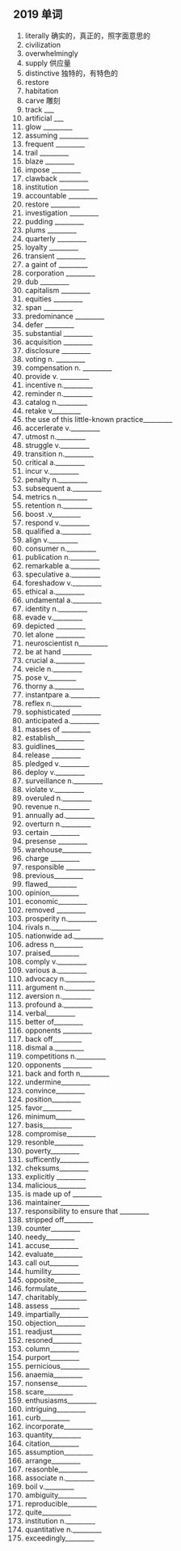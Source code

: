 ## 2019 单词
1. literally 确实的，真正的，照字面意思的  
2. civilization  
3. overwhelmingly  
4. supply 供应量  
5. distinctive 独特的，有特色的  
6. restore  
7. habitation  
8. carve 雕刻  
9. track   ___
10. artificial  ___
11. glow  _________
12. assuming  _________
13. frequent  _________
14. trail  _________
15. blaze  _________
16. impose  _________
17. clawback  _________
18. institution  _________
19. accountable  _________
20. restore  _________
21. investigation  _________
22. pudding  _________
23. plums  _________
24. quarterly  _________
25. loyalty  _________
26. transient  _________
27. a gaint of  _________
28. corporation  _________
29. dub   _________
30. capitalism  _________
31. equities  _________
32. span  _________
33. predominance  _________
34. defer  _________
35. substantial  _________
36. acquisition  _________
37. disclosure  _________
38. voting n.  _________
39. compensation n.  _________
40. provide v.  _________
41. incentive n._________
42. reminder n._________
43. catalog n._________
44. retake v_________
45. the use of this little-known practice_________
46. accerlerate v._________
47. utmost n._________
48. struggle v._________
49. transition n._________
50. critical a._________
51. incur v._________
52. penalty n._________
53. subsequent a._________
54. metrics n._________
55. retention n._________
56. boost .v_________
57. respond v._________
58. qualified a._________
59. align v._________
60. consumer n._________
61. publication n._________
62. remarkable a._________
63. speculative a._________
64. foreshadow v._________
65. ethical a._________
66. undamental a._________
67. identity n._________
68. evade v._________
69. depicted _________
70. let alone _________
71. neuroscientist n_________
72. be at hand _________
73. crucial a._________
74. veicle n._________
75. pose v_________
76. thorny a._________
77. instantpare a._________
78. reflex n._________
79. sophisticated _________
80. anticipated a._________
81. masses of _________
82. establish_________
83. guidlines_________
84. release _________
85. pledged v._________
86. deploy v._________
87. surveillance n._________
88. violate v._________
89. overuled n._________
90. revenue n._________
91. annually ad._________
92. overturn n._________
93. certain _________
94. presense _________
95. warehouse_________
96. charge _________
97. responsible _________
98. previous_________
99. flawed_________
100. opinion_________
101. economic_________
102. removed _________
103. prosperity n._________
104. rivals n._________
105. nationwide ad._________
106. adress n_________
107. praised_________
108. comply v._________
109. various a._________
110. advocacy n._________
111. argument n._________
112. aversion n._________
113. profound a._________
114. verbal_________
115. better of_________
116. opponents _________
117. back off_________
118. dismal a._________
119. competitions n._________
120. opponents _________
121. back and forth n_________
122. undermine_________
123. convince_________
124. position_________
125. favor_________
126. minimum_________
127. basis_________
128. compromise_________
129. resonble_________
130. poverty_________
131. sufficently_________
132. cheksums_________
133. explicitly _________
134. malicious_________
135. is made up of _________
136. maintainer_________
137. responsibility to ensure that _________
138. stripped off_________
139. counter_________
140. needy_________
141. accuse_________
142. evaluate_________
143. call out_________
144. humility_________
145. opposite_________
146. formulate_________
147. charitably_________
148. assess _________
149. impartially_________
150. objection_________
151. readjust_________
152. resoned_________
153. column_________
154. purport_________
155. pernicious_________
156. anaemia_________
157. nonsense_________
158. scare_________
159. enthusiasms_________
160. intriguing_________
161. curb_________
162. incorporate_________
163. quantity_________
164. citation_________
165. assumption_________
166. arrange_________
167. reasonble_________
168. associate n._________
169. boil v._________
170. ambiguity_________
171. reproducible_________
172. quite_________
173. institution n._________
174. quantitative n._________
175. exceedingly_________
